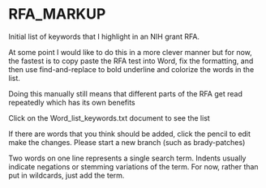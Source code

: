 # RFA_MARKUP
Initial list of keywords that I highlight in an NIH grant RFA. 

At some point I would like to do this in a more clever manner but for now, the fastest is to copy paste the RFA
test into Word, fix the formatting, and then use find-and-replace to bold underline and colorize the words in the list.

Doing this manually still means that different parts of the RFA get read repeatedly which has its own benefits

Click on the Word_list_keywords.txt document to see the list 

If there are words that you think should be added, click the pencil to edit
make the changes. 
Please start a new branch (such as brady-patches)

Two words on one line represents a single search term.
Indents usually indicate negations or stemming variations of the term.
For now, rather than put in wildcards, just add the term.
